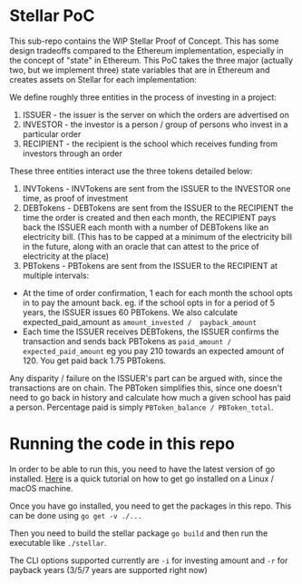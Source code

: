 # Stellar PoC

This sub-repo contains the WIP Stellar Proof of Concept. This has some design
tradeoffs compared to the Ethereum implementation, especially in the concept of
"state" in Ethereum. This PoC takes the three major (actually two, but we implement three)
state variables that are in Ethereum and creates assets on Stellar for each
implementation:

We define roughly three entities in the process of investing in a project:
1. ISSUER - the issuer is the server on which the orders are advertised on
2. INVESTOR - the investor is a person / group of persons who invest in a particular order
3. RECIPIENT - the recipient is the school which receives funding from investors through an order

These three entities interact use the three tokens detailed below:

1. INVTokens - INVTokens are sent from the ISSUER to the INVESTOR one time, as proof of investment
2. DEBTokens - DEBTokens are sent from the ISSUER to the RECIPIENT the time the order is created and then each month, the RECIPIENT pays back the ISSUER each month with a number of DEBTokens like an electricity bill. (This has to be capped at a minimum of the electricity bill in the future, along with an oracle that can attest to the price of electricity at the place)
3. PBTokens - PBTokens are sent from the ISSUER to the RECIPIENT at multiple intervals:
  - At the time of order confirmation, 1 each for each month the school opts in to pay the amount back. eg. if the school opts in for a period of 5 years, the ISSUER issues 60 PBTokens. We also calculate expected_paid_amount as `amount_invested /  payback_amount`
  - Each time the ISSUER receives DEBTokens, the ISSUER confirms the transaction and sends back PBTokens as `paid_amount / expected_paid_amount` eg you pay 210 towards an expected amount of 120. You get paid back 1.75 PBTokens.

Any disparity / failure on the ISSUER's part can be argued with, since the transactions are on chain. The PBToken simplifies this, since one doesn't need to go back in history and calculate how much a given school has paid a person. Percentage paid is simply `PBToken_balance / PBToken_total`.

# Running the code in this repo

In order to be able to run this, you need to have the latest version of go installed. [Here](https://medium.com/@patdhlk/how-to-install-go-1-9-1-on-ubuntu-16-04-ee64c073cd79) is a quick tutorial on how to get go installed on a Linux / macOS machine.

Once you have go installed, you need to get the packages in this repo. This can be done using `go get -v ./...`

Then you need to build the stellar package `go build` and then run the executable like `./stellar`.

The CLI options supported currently are `-i` for investing amount and `-r` for payback years (3/5/7 years are supported right now)
